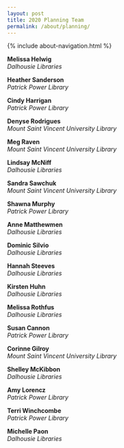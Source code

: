 ```yaml
---
layout: post
title: 2020 Planning Team
permalink: /about/planning/
---
```


{% include about-navigation.html %}

**Melissa Helwig**      
*Dalhousie Libraries*

**Heather Sanderson**    
*Patrick Power Library*

**Cindy Harrigan**  
*Patrick Power Library*

**Denyse Rodrigues**  
*Mount Saint Vincent University Library*

**Meg Raven**    
*Mount Saint Vincent University Library*

**Lindsay McNiff**    
*Dalhousie Libraries*

**Sandra Sawchuk**    
*Mount Saint Vincent University Library*

**Shawna Murphy**    
*Patrick Power Library*

**Anne Matthewmen**    
*Dalhousie Libraries*

**Dominic Silvio**    
*Dalhousie Libraries*

**Hannah Steeves**    
*Dalhousie Libraries*

**Kirsten Huhn**    
*Dalhousie Libraries*

**Melissa Rothfus**    
*Dalhousie Libraries*

**Susan Cannon**    
*Patrick Power Library*

**Corinne Gilroy**       
*Mount Saint Vincent University Library*

**Shelley McKibbon**    
*Dalhousie Libraries*

**Amy Lorencz**    
*Patrick Power Library*

**Terri Winchcombe**    
*Patrick Power Library*

**Michelle Paon**    
*Dalhousie Libraries*
